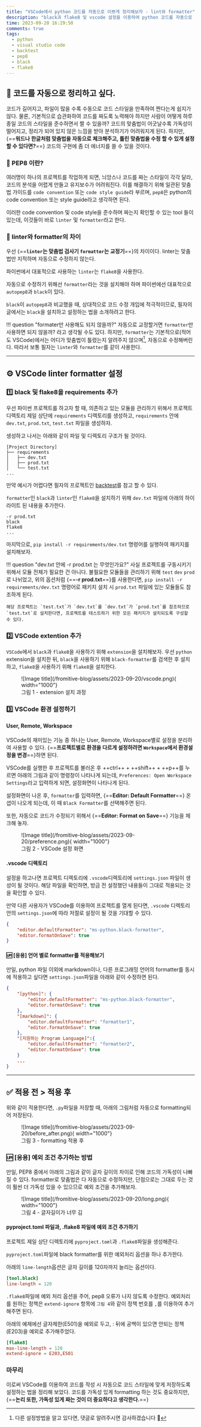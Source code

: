 ```yaml
---
title: "VSCode에서 python 코드를 자동으로 이쁘게 정리해보자 - lint와 formatter"
description: "black과 flake8 및 vscode 설정을 이용하여 python 코드를 자동으로 정리하는 방법"
time: 2023-09-20 16:29:50
comments: true
tags:
  - python
  - visual studio code
  - backtest
  - pep8
  - black
  - flake8
---
```


## 🧹 코드를 자동으로 정리하고 싶다.
코드가 길어지고, 파일이 많을 수록 수동으로 코드 스타일을 만족하여 짠다는게 쉽지가 않다. 물론, 기본적으로 습관화하여 코드를 짜도록 노력해야 하지만 사람이 어떻게 하루종일 코드의 스타일을 준수하면서 짤 수 있을까?
코드의 맞춤법이 어긋날수록 가독성이 떨어지고, 정리가 되어 있지 않은 느낌을 받아 분석하기가 어려워지게 된다.
하지만, {==**워드나 한글처럼 맞춤법을 자동으로 체크해주고, 틀린 맞춤법을 수정 할 수 있게 설정할 수 있다면?**==} 코드의 구현에 좀 더 에너지를 쓸 수 있을 것이다.

### 📐 PEP8 이란?
여러명이 하나의 프로젝트를 작업하게 되면, 늬앙스나 코드를 짜는 스타일이 각각 달라, 코드의 분석을 어렵게 만들고 유지보수가 어려워진다.
이를 해결하기 위해 일관된 맞춤법 가이드를 `code convention` 또는 `code style guide`라 부르며, `pep8`은 python의 code convention 또는 style guide라고 생각하면 된다. 

이러한 code convention 및 code style을 준수하며 짜는지 확인할 수 있는 tool 들이 있는데, 이것들이 바로 `linter` 및 `formatter`라고 한다.

### 👀 linter와 formatter의 차이

우선 {==**`linter`는 맞춤법 검사기 `formatter`는 교정기**==}의 차이이다. linter는 맞춤법만 지적하며 자동으로 수정하지 않는다.

파이썬에서 대표적으로 사용하는 `linter`는 `flake8`을 사용한다.

자동으로 수정하기 위해선 `formatter`라는 것을 설치해야 하며 파이썬에선 대표적으로 `autopep8`과 `black`이 있다.

`black`이 `autopep8`과 비교했을 때, 상대적으로 코드 수정 개입에 적극적이므로, 필자의 글에서는 `black`을 설치하고 설정하는 법을 소개하려고 한다.

!!! question "formater만 사용해도 되지 않을까?"
    자동으로 교정할거면 `formatter`만 사용하면 되지 않을까? 라고 생각될 수도 있다. 하지만, `formatter`는 기본적으로(적어도 VSCode)에서는 어디가 맞춤법이 틀렸는지 알려주지 않으며[^1], 자동으로 수정해버린다. 
    따라서 보통 필자는 `linter`와 `formatter`를 같이 사용한다.  

[^1]: 다른 설정방법을 알고 있다면, 댓글로 알려주시면 감사하겠습니다 🙏

---

## ⚙️ VSCode linter formatter 설정

### 1️⃣ black 및 flake8을 requirements 추가
우선 파이썬 프로젝트를 하고자 할 때, 의존하고 있는 모듈을 관리하기 위해서 프로젝트 디렉토리 제일 상단에 `requirements` 디렉토리를 생성하고, `requirements` 안에 `dev.txt`, `prod.txt`, `test.txt` 파일을 생성하자.

생성하고 나서는 아래와 같이 파일 및 디렉토리 구조가 될 것이다.
``` title="project 디렉토리 구조" hl_lines="2 3 4 5"
[Project Directory]
├── requirements
│   ├── dev.txt
│   ├── prod.txt
│   └── test.txt
...
```
만약 예시가 어렵다면 필자의 프로젝트인 [backtest](https://www.github.com/fromitive/backtest)를 참고 할 수 있다.

`formatter`인 `black`과 `linter`인 `flake8`을 설치하기 위해 `dev.txt` 파일에 아래의 하이라이트 된 내용을 추가한다.
``` title="dev.txt" hl_lines="2 3"
-r prod.txt
black
flake8
...
```

마지막으로, `pip install -r requirements/dev.txt` 명령어를 실행하여 패키지를 설치해보자.

!!! question "dev.txt 안에 -r prod.txt 는 무엇인가요?"
    사실 프로젝트를 구동시키기 위해서 모듈 전체가 필요한 건 아니다. 불필요한 모듈들을 관리하기 위해 `test` `dev` `prod`로 나뉘었고, 위의 옵션처럼 {==**-r prod.txt**==}를 사용한다면, `pip install -r requirements/dev.txt` 명령어로 패키치 설치 시 `prod.txt` 파일에 있는 모듈들도 참조하게 된다.

    해당 프로젝트는 `test.txt`가 `dev.txt`를 `dev.txt`가 `prod.txt`를 참조하므로 `test.txt`로 설치한다면, 프로젝트를 테스트하기 위한 모든 패키지가 설치되도록 구성할 수 있다.  


### 2️⃣ VSCode extention 추가

`VSCode`에서 `black`과 `flake8`을 사용하기 위해 `extension`을 설치해보자. 우선 `python` extension을 설치한 뒤, `black`을 사용하기 위해 `black-formatter`를 검색한 후 설치하고, `flake8`을 사용하기 위해 `flake8`을 설치한다.

<figure markdown>
![Image title](/fromitive-blog/assets/2023-09-20/vscode.png){ width="1000"}
<figcaption>그림 1 - extension 설치 과정</figcaption>
</figure>

### 3️⃣ VSCode 환경 설정하기
#### User, Remote, Workspace
VSCode의 재미있는 기능 중 하나는 User, Remote, Workspace별로 설정을 분리하여 사용할 수 있다. {==**프로젝트별로 환경을 다르게 설정하려면 `Workspace`에서 환경설정을 변경**==}하면 된다. 

VSCode를 실행한 후 프로젝트를 불러온 후 ++ctrl++ + ++shift++ + ++p++를 누르면 아래의 그림과 같이 명령창이 나타나게 되는데, `Preferences: Open Workspace Settings`라고 입력하게 되면, 설정화면이 나타나게 된다.

설정화면이 나온 후, `formatter`를 입력하면, {==**Editor: Default Formatter**==} 온셥이 나오게 되는데, 이 때 `Black Formatter`를 선택해주면 된다.

또한, 자동으로 코드가 수정되기 위해서 {==**Editor: Format on Save**==} 기능을 체크해 놓자.

<figure markdown>
![Image title](/fromitive-blog/assets/2023-09-20/preference.png){ width="1000"}
<figcaption>그림 2 - VSCode 설정 화면</figcaption>
</figure>

#### .vscode 디렉토리
설정을 하고나면 프로젝트 디렉토리에 `.vscode`디렉토리에 `settings.json` 파일이 생성이 될 것이다. 해당 파일을 확인하면, 방금 전 설정했던 내용들이 그대로 적용되는 것을 확인할 수 있다.

만약 다른 사용자가 VSCode를 이용하여 프로젝트를 열게 된다면, `.vscode` 디렉토리안의 `settings.json`에 따라 저절로 설정이 될 것을 기대할 수 있다.

```json title=".vscode/settings.json" hl_lines="2 3"
{
    "editor.defaultFormatter": "ms-python.black-formatter",
    "editor.formatOnSave": true
}
```

#### 🆙 [응용] 언어 별로 formatter를 적용해보기

만일, python 파일 이외에 markdown이나, 다른 프로그래밍 언어의 formatter를 동시에 적용하고 싶다면 `settings.json`파일을 아래와 같이 수정하면 된다.

``` json title=".vscode/settings.json" hl_lines="2 6 10"
{
    "[python]": {
        "editor.defaultFormatter": "ms-python.black-formatter",
        "editor.formatOnSave": true
    },
    "[markdown]": {
        "editor.defaultFormatter": "formatter1",
        "editor.formatOnSave": true
    },
    "[지원하는 Program Language]":{
        "editor.defaultFormatter": "formatter2",
        "editor.formatOnSave": true
    }
    ...
}
```

---

## ✅ 적용 전 > 적용 후

위와 같이 적용한다면, `.py`파일을 저장할 때, 아래의 그림처럼 자동으로 formatting되어 저장된다.

<figure markdown>
![Image title](/fromitive-blog/assets/2023-09-20/before_after.png){ width="1000"}
<figcaption>그림 3 - formatting 적용 후</figcaption>
</figure>

### 🆙 [응용] 예외 조건 추가하는 방법

만일, PEP8 중에서 아래의 그림과 같이 글자 길이의 차이로 인해 코드의 가독성이 나빠질 수 있다. formatter로 맞춤법은 다 자동으로 수정하지만, 단점으로는 그대로 두는 것이 훨씬 더 가독성 있을 수 있으므로 예외 조건을 추가해보자.

<figure markdown>
![Image title](/fromitive-blog/assets/2023-09-20/long.png){ width="1000"}
<figcaption>그림 4 - 글자길이가 너무 김</figcaption>
</figure>

#### pyproject.toml 파일과, .flake8 파일에 예외 조건 추가하기
프로젝트 제일 상단 디렉토리에 `pyproject.toml`과 `.flake8`파일을 생성해준다.

`pyproject.toml`파일에 black formatter를 위한 예외처리 옵션을 하나 추가한다.

아래의 `line-length`옵션은 글자 길이를 120자까지 늘리는 옵션이다.

``` toml title="pyproject.toml" 
[tool.black]
line-length = 120
```

`.flake8`파일에 예외 처리 옵션을 주어, pep8 오류가 나지 않도록 수정한다. 예외처리를 원하는 정책은 `extend-ignore` 항목에  `그림 4`와 같이 정책 번호를 `,`를 이용하여 추가해주면 된다.

아래의 예제에선 글자제한(E501)을 예외로 두고, : 뒤에 공백이 있으면 안되는 정책(E203)을 예외로 추가해주었다.

``` toml title=".flake8"
[flake8]
max-line-length = 120
extend-ignore = E203,E501
```

### 마무리

이로써 VSCode를 이용하여 코드를 작성 시 자동으로 코드 스타일에 맞게 저장하도록 설정하는 법을 정리해 보았다.
코드를 가독성 있게 formatting 하는 것도 중요하지만, {==**논리 또한, 가독성 있게 짜는 것이 더 중요하다고 생각한다.**==}
